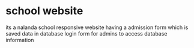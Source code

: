 # school website
its a nalanda school responsive website
having a admission form which is saved data in database
login form for admins to access database information
